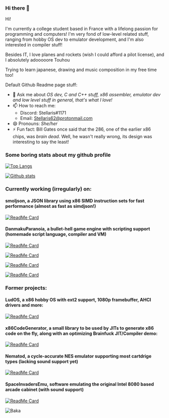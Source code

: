 ### Hi there 👋

Hi!

I'm currently a college student based in France with a lifelong passion for programming and computers!
I'm very fond of low-level related stuff, ranging from hobby OS dev to emulator development, and I'm also interested in compiler stuff!


Besides IT, I love planes and rockets (wish I could afford a pilot license), and I absolutely adooooore Touhou

Trying to learn japanese, drawing and music composition in my free time too!

Default Github Readme page stuff:

- 💬 Ask me about _OS dev, C and C++ stuff, x86 assembler, emulator dev and low level stuff in general, that's what I love!_
- 📫 How to reach me: 
  - Discord: Stellaris#1171
  - Email: Stellaris62@protonmail.com
- 😄 Pronouns: _She/her_
- ⚡ Fun fact: Bill Gates once said that the 286, one of the earlier x86 chips, was _brain dead_. Well, he wasn't really wrong, its design was interesting to say the least!

### Some boring stats about my github profile

[![Top Langs](https://github-readme-stats.vercel.app/api/top-langs/?username=Stellaris-code&show_icons=true)](https://github.com/anuraghazra/github-readme-stats)

[![Github stats](https://github-readme-stats.vercel.app/api?username=Stellaris-code&show_icons=true)](https://github.com/anuraghazra/github-readme-stats)

### Currently working (irregularly) on:

#### smoljson, a JSON library using x86 SIMD instruction sets for fast performance (almost as fast as simdjson!)


[![ReadMe Card](https://github-readme-stats.vercel.app/api/pin/?username=Stellaris-code&repo=smoljson)](https://github.com/Stellaris-code/smoljson)

#### DanmakuParanoia, a bullet-hell game engine with scripting support (homemade script language, compiler and VM)

[![ReadMe Card](https://github-readme-stats.vercel.app/api/pin/?username=Stellaris-code&repo=DanmakuParanoia)](https://github.com/Stellaris-code/DanmakuParanoia)

[![ReadMe Card](https://github-readme-stats.vercel.app/api/pin/?username=Stellaris-code&repo=DanPaCompiler)](https://github.com/Stellaris-code/DanPaCompiler)

[![ReadMe Card](https://github-readme-stats.vercel.app/api/pin/?username=Stellaris-code&repo=DanPaAssembler)](https://github.com/Stellaris-code/DanPaAssembler)

[![ReadMe Card](https://github-readme-stats.vercel.app/api/pin/?username=Stellaris-code&repo=DanPaVM)](https://github.com/Stellaris-code/DanPaVM)


### Former projects:

#### LudOS, a x86 hobby OS with ext2 support, 1080p framebuffer, AHCI drivers and more:

[![ReadMe Card](https://github-readme-stats.vercel.app/api/pin/?username=Stellaris-code&repo=DanmakuParanoia)](https://github.com/Stellaris-code/LudOS)

#### x86CodeGenerator, a small library to be used by JITs to generate x86 code on the fly, along with an optimizing Brainfuck JIT/Compiler demo:

[![ReadMe Card](https://github-readme-stats.vercel.app/api/pin/?username=Stellaris-code&repo=x86CodeGenerator)](https://github.com/Stellaris-code/x86CodeGenerator)

#### Nematod, a cycle-accurate NES emulator supporting most cartdrige types (lacking sound support yet)

[![ReadMe Card](https://github-readme-stats.vercel.app/api/pin/?username=NematodCorp&repo=Nematod)](https://github.com/NematodCorp/Nematod)

#### SpaceInvadersEmu, software emulating the original Intel 8080 based arcade cabinet (with sound support)

[![ReadMe Card](https://github-readme-stats.vercel.app/api/pin/?username=Stellaris-code&repo=SpaceInvadersEmu)](https://github.com/Stellaris-code/SpaceInvadersEmu)



![Baka](https://i.kym-cdn.com/entries/icons/original/000/018/206/bT561.jpg)
